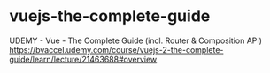 # vuejs-the-complete-guide
UDEMY - Vue - The Complete Guide (incl. Router &amp; Composition API) 
https://bvaccel.udemy.com/course/vuejs-2-the-complete-guide/learn/lecture/21463688#overview
